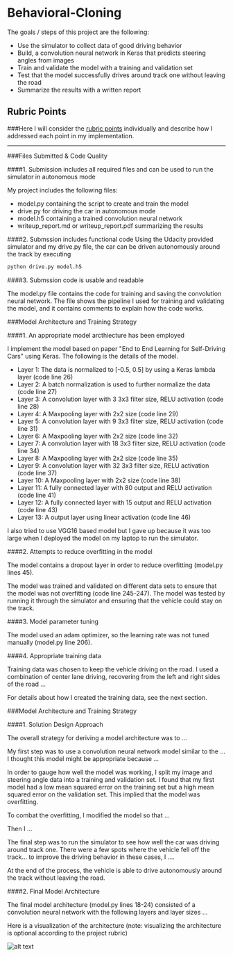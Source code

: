 # Behavioral-Cloning
The goals / steps of this project are the following:
* Use the simulator to collect data of good driving behavior
* Build, a convolution neural network in Keras that predicts steering angles from images
* Train and validate the model with a training and validation set
* Test that the model successfully drives around track one without leaving the road
* Summarize the results with a written report

[//]: # (Image References)

[image1]: ./examples/placeholder.png "Model Visualization"
[image2]: ./examples/placeholder.png "Grayscaling"
[image3]: ./examples/placeholder_small.png "Recovery Image"
[image4]: ./examples/placeholder_small.png "Recovery Image"
[image5]: ./examples/placeholder_small.png "Recovery Image"
[image6]: ./examples/placeholder_small.png "Normal Image"
[image7]: ./examples/placeholder_small.png "Flipped Image"

## Rubric Points
###Here I will consider the [rubric points](https://review.udacity.com/#!/rubrics/432/view) individually and describe how I addressed each point in my implementation.  

---
###Files Submitted & Code Quality

####1. Submission includes all required files and can be used to run the simulator in autonomous mode

My project includes the following files:
* model.py containing the script to create and train the model
* drive.py for driving the car in autonomous mode
* model.h5 containing a trained convolution neural network 
* writeup_report.md or writeup_report.pdf summarizing the results

####2. Submssion includes functional code
Using the Udacity provided simulator and my drive.py file, the car can be driven autonomously around the track by executing 
```sh
python drive.py model.h5
```

####3. Submssion code is usable and readable

The model.py file contains the code for training and saving the convolution neural network. The file shows the pipeline I used for training and validating the model, and it contains comments to explain how the code works.

###Model Architecture and Training Strategy

####1. An appropriate model arcthiecture has been employed

I implement the model based on paper "End to End Learning for Self-Driving Cars" using Keras. The following is the 
details of the model.

* Layer 1: The data is normalized to [-0.5, 0.5] by using a Keras lambda layer (code line 26)
* Layer 2: A batch normalization is used to further normalize the data (code line 27)
* Layer 3: A convolution layer with 3 3x3 filter size,  RELU activation (code line 28)
* Layer 4: A Maxpooling layer with 2x2 size (code line 29)
* Layer 5: A convolution layer with 9 3x3 filter size,  RELU activation (code line 31)
* Layer 6: A Maxpooling layer with 2x2 size (code line 32)
* Layer 7: A convolution layer with 18 3x3 filter size,  RELU activation (code line 34)
* Layer 8: A Maxpooling layer with 2x2 size (code line 35)
* Layer 9: A convolution layer with 32 3x3 filter size,  RELU activation (code line 37)
* Layer 10: A Maxpooling layer with 2x2 size (code line 38)
* Layer 11: A fully connected layer with 80 output and RELU activation (code line 41)
* Layer 12: A fully connected layer with 15 output and RELU activation (code line 43)
* Layer 13: A output layer using linear activation (code line 46)

I also tried to use VGG16 based model but I gave up because it was too large when I deployed the model on my laptop to 
run the simulator.

####2. Attempts to reduce overfitting in the model

The model contains a dropout layer in order to reduce overfitting (model.py lines 45). 

The model was trained and validated on different data sets to ensure that the model was not overfitting (code line 245-247). 
The model was tested by running it through the simulator and ensuring that the vehicle could stay on the track.

####3. Model parameter tuning

The model used an adam optimizer, so the learning rate was not tuned manually (model.py line 206).

####4. Appropriate training data

Training data was chosen to keep the vehicle driving on the road. I used a combination of center lane driving, recovering from the left and right sides of the road ... 

For details about how I created the training data, see the next section. 

###Model Architecture and Training Strategy

####1. Solution Design Approach

The overall strategy for deriving a model architecture was to ...

My first step was to use a convolution neural network model similar to the ... I thought this model might be appropriate because ...

In order to gauge how well the model was working, I split my image and steering angle data into a training and validation set. I found that my first model had a low mean squared error on the training set but a high mean squared error on the validation set. This implied that the model was overfitting. 

To combat the overfitting, I modified the model so that ...

Then I ... 

The final step was to run the simulator to see how well the car was driving around track one. There were a few spots where the vehicle fell off the track... to improve the driving behavior in these cases, I ....

At the end of the process, the vehicle is able to drive autonomously around the track without leaving the road.

####2. Final Model Architecture

The final model architecture (model.py lines 18-24) consisted of a convolution neural network with the following layers and layer sizes ...

Here is a visualization of the architecture (note: visualizing the architecture is optional according to the project rubric)

![alt text][image1]

